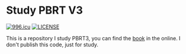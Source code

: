 # Study PBRT V3
[![996.icu](https://img.shields.io/badge/link-996.icu-red.svg)](https://996.icu) [![LICENSE](https://img.shields.io/badge/license-Anti%20996-blue.svg)](https://github.com/996icu/996.ICU/blob/master/LICENSE)

This is a repository I study PBRT3, you can find the [book](https://pbr-book.org/) in the online. I don't publish this code, just for study.
